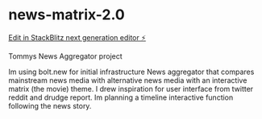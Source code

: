 # news-matrix-2.0

[Edit in StackBlitz next generation editor ⚡️](https://stackblitz.com/~/github.com/TommTerc/news-matrix-2.0)

Tommys News Aggregator project

Im using bolt.new for initial infrastructure News aggregator that compares mainstream news media with alternative news media with an interactive matrix (the movie) theme. I drew inspiration for user interface from twitter reddit and drudge report. Im planning a timeline interactive function following the news story.

